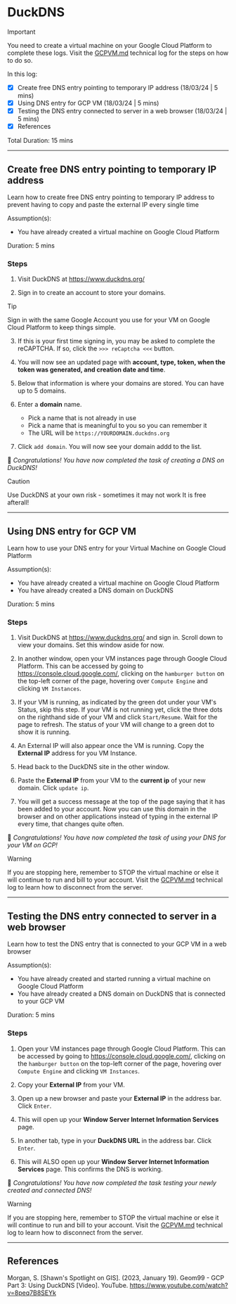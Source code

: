 # DuckDNS

> [!IMPORTANT]
> You need to create a virtual machine on your Google Cloud Platform to complete these logs. Visit the [GCPVM.md](/GCPVM.md) technical log for the steps on how to do so.

In this log:

- [x] Create free DNS entry pointing to temporary IP address (18/03/24 | 5 mins)
- [x] Using DNS entry for GCP VM (18/03/24 | 5 mins)
- [x] Testing the DNS entry connected to server in a web browser (18/03/24 | 5 mins)
- [x] References

Total Duration: 15 mins

---

## Create free DNS entry pointing to temporary IP address

Learn how to create free DNS entry pointing to temporary IP address to prevent having to copy and paste the external IP every single time

Assumption(s):
- You have already created a virtual machine on Google Cloud Platform

Duration: 5 mins

### Steps

1. Visit DuckDNS at https://www.duckdns.org/ 

2. Sign in to create an account to store your domains.

> [!TIP]
> Sign in with the same Google Account you use for your VM on Google Cloud Platform to keep things simple.

3. If this is your first time signing in, you may be asked to complete the reCAPTCHA. If so, click the ```>>> reCaptcha <<<``` button. 

4. You will now see an updated page with **account, type, token, when the token was generated, and creation date and time**.

5. Below that information is where your domains are stored. You can have up to 5 domains.

6. Enter a **domain** name.
    - Pick a name that is not already in use
    - Pick a name that is meaningful to you so you can remember it
    - The URL will be ```https://YOURDOMAIN.duckdns.org```

7. Click ```add domain```. You will now see your domain addd to the list.

:tada: *Congratulations! You have now completed the task of creating a DNS on DuckDNS!*

> [!CAUTION]
> Use DuckDNS at your own risk - sometimes it may not work
> It is free afterall!

---

## Using DNS entry for GCP VM

Learn how to use your DNS entry for your Virtual Machine on Google Cloud Platform

Assumption(s):
- You have already created a virtual machine on Google Cloud Platform
- You have already created a DNS domain on DuckDNS

Duration: 5 mins

### Steps

1. Visit DuckDNS at https://www.duckdns.org/ and sign in. Scroll down to view your domains. Set this window aside for now.

2. In another window, open your VM instances page through Google Cloud Platform. This can be accessed by going to https://console.cloud.google.com/, clicking on the ```hamburger button``` on the top-left corner of the page, hovering over ```Compute Engine``` and clicking ```VM Instances```.

3. If your VM is running, as indicated by the green dot under your VM's Status, skip this step. If your VM is not running yet, click the three dots on the righthand side of your VM and click ```Start/Resume```. Wait for the page to refresh. The status of your VM will change to a green dot to show it is running.

3. An External IP will also appear once the VM is running. Copy the **External IP** address for you VM Instance.

4. Head back to the DuckDNS site in the other window.

5. Paste the **External IP** from your VM to the **current ip** of your new domain. Click ```update ip```. 

6. You will get a success message at the top of the page saying that it has been added to your account. Now you can use this domain in the browser and on other applications instead of typing in the external IP every time, that changes quite often.

:tada: *Congratulations! You have now completed the task of using your DNS for your VM on GCP!*

> [!WARNING]
> If you are stopping here, remember to STOP the virtual machine or else it will continue to run and bill to your account.
> Visit the [GCPVM.md](/GCPVM.md) technical log to learn how to disconnect from the server.

---

## Testing the DNS entry connected to server in a web browser

Learn how to test the DNS entry that is connected to your GCP VM in a web browser

Assumption(s):
- You have already created and started running a virtual machine on Google Cloud Platform
- You have already created a DNS domain on DuckDNS that is connected to your GCP VM

Duration: 5 mins

### Steps

1. Open your VM instances page through Google Cloud Platform. This can be accessed by going to https://console.cloud.google.com/, clicking on the ```hamburger button``` on the top-left corner of the page, hovering over ```Compute Engine``` and clicking ```VM Instances```.

2. Copy your **External IP** from your VM.

3. Open up a new browser and paste your **External IP** in the address bar. Click ```Enter```.

4. This will open up your **Window Server Internet Information Services** page.

5. In another tab, type in your **DuckDNS URL** in the address bar. Click ```Enter```.

6. This will ALSO open up your **Window Server Internet Information Services** page. This confirms the DNS is working.

:tada: *Congratulations! You have now completed the task testing your newly created and connected DNS!*

> [!WARNING]
> If you are stopping here, remember to STOP the virtual machine or else it will continue to run and bill to your account.
> Visit the [GCPVM.md](/GCPVM.md) technical log to learn how to disconnect from the server.

---

## References

Morgan, S. [Shawn's Spotlight on GIS]. (2023, January 19). Geom99 - GCP Part 3: Using DuckDNS [Video]. YouTube. https://www.youtube.com/watch?v=8peq7B8SEYk 